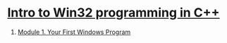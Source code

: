 # [Intro to Win32 programming in C++](https://docs.microsoft.com/en-us/windows/win32/learnwin32/introduction-to-windows-programming-in-c--)

1. [Module 1. Your First Windows Program](https://docs.microsoft.com/en-us/windows/win32/learnwin32/your-first-windows-program)